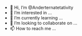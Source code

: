 - 👋 Hi, I’m @Anderternatetativity
- 👀 I’m interested in ...
- 🌱 I’m currently learning ...
- 💞️ I’m looking to collaborate on ...
- 📫 How to reach me ...

<!---
Anderternatetativity/Anderternatetativity is a ✨ special ✨ repository because its `README.md` (this file) appears on your GitHub profile.
You can click the Preview link to take a look at your changes.
--->
